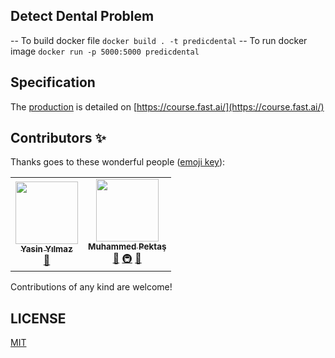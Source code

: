 
## Detect Dental Problem


 -- To build docker file 
   `docker build . -t predicdental`
 -- To run docker image 
   `docker run -p 5000:5000 predicdental`

## Specification
The [production](https://course.fast.ai/deployment_google_app_engine.html) is detailed on [https://course.fast.ai/](https://course.fast.ai/)


## Contributors ✨

Thanks goes to these wonderful people ([emoji key](https://allcontributors.org/docs/en/emoji-key)):

<!-- ALL-CONTRIBUTORS-LIST:START - Do not remove or modify this section -->
<!-- prettier-ignore-start -->
<!-- markdownlint-disable -->
<table>
  <tr>
    <td align="center"><a href="https://github.com/ysnylmzz"><img src="https://avatars3.githubusercontent.com/u/45534983?s=400&v=4" width="100px;" alt=""/><br /><sub><b>Yasin Yılmaz</b></sub></a><br /> <a href="#tool-ysnylmzz" title="Tools">🔧</a></td>
    <td align="center"><a href="https://github.com/mhmddpkts"><img src="https://avatars3.githubusercontent.com/u/15729405?s=400&v=4" width="100px;" alt=""/><br /><sub><b>Muhammed Pektaş</b></sub></a><br /> <a href="#tool-jakebolam" title="Tools">🔧</a> <a href="#infra-jakebolam" title="Infrastructure (Hosting, Build-Tools, etc)"> 🚇</a> <a href="#maintenance-jakebolam" title="Maintenance">🚧</a></td>
  </tr>
 
</table>

<!-- markdownlint-enable -->
<!-- prettier-ignore-end -->
<!-- ALL-CONTRIBUTORS-LIST:END -->

Contributions of any kind are welcome!

## LICENSE

[MIT](LICENSE)
